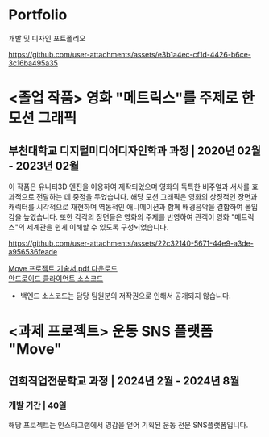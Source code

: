 # Portfolio
개발 및 디자인 포트폴리오


https://github.com/user-attachments/assets/e3b1a4ec-cf1d-4426-b6ce-3c16ba495a35

# <졸업 작품> 영화 "메트릭스"를 주제로 한 모션 그래픽
## 부천대학교 디지털미디어디자인학과 과정 | 2020년 02월 - 2023년 02월
이 작품은 유니티3D 엔진을 이용하여 제작되었으며 영화의 독특한 비주얼과 서사를 효과적으로 전달하는 데 중점을 두었습니다. 
해당 모션 그래픽은 영화의 상징적인 장면과 캐릭터를 시각적으로 재현하며 역동적인 애니메이션과 함께 배경음악을 결합하여 몰입감을 높였습니다.
또한 각각의 장면들은 영화의 주제를 반영하여 관객이 영화 "메트릭스"의 세계관을 쉽게 이해할 수 있도록 구성되었습니다. 





https://github.com/user-attachments/assets/22c32140-5671-44e9-a3de-a956536feade

<a href="https://github.com/user-attachments/files/17141841/Move.pdf">Move 프로젝트 기술서.pdf 다운로드</a>
<br>
<a href="https://github.com/EastWise1210/serverless-move-android">안드로이드 클라이언트 소스코드</a>
- 백엔드 소스코드는 담당 팀원분의 저작권으로 인해서 공개되지 않습니다.

# <과제 프로젝트> 운동 SNS 플랫폼 "Move"
## 연희직업전문학교 과정 | 2024년 2월 - 2024년 8월
### 개발 기간 | 40일
해당 프로젝트는 인스타그램에서 영감을 얻어 기획된 운동 전문 SNS플랫폼입니다.
